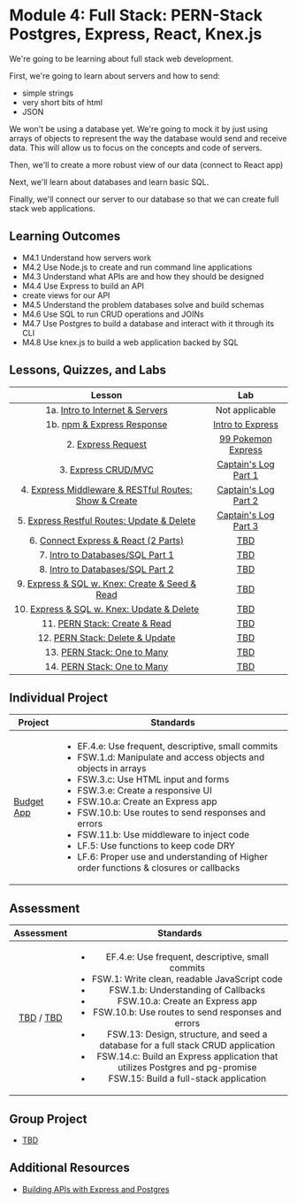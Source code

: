 # Module 4: Full Stack: PERN-Stack Postgres, Express, React, Knex.js

We're going to be learning about full stack web development.

First, we're going to learn about servers and how to send:

- simple strings
- very short bits of html
- JSON

We won't be using a database yet. We're going to mock it by just using arrays of objects to represent the way the database would send and receive data. This will allow us to focus on the concepts and code of servers.

Then, we'll to create a more robust view of our data (connect to React app)

Next, we'll learn about databases and learn basic SQL.

Finally, we'll connect our server to our database so that we can create full stack web applications.

## Learning Outcomes

- M4.1 Understand how servers work
- M4.2 Use Node.js to create and run command line applications
- M4.3 Understand what APIs are and how they should be designed
- M4.4 Use Express to build an API
- create views for our API
- M4.5 Understand the problem databases solve and build schemas
- M4.6 Use SQL to run CRUD operations and JOINs
- M4.7 Use Postgres to build a database and interact with it through its CLI
- M4.8 Use knex.js to build a web application backed by SQL

## Lessons, Quizzes, and Labs

|                                            Lesson                                             |                                    Lab                                     |
| :-------------------------------------------------------------------------------------------: | :------------------------------------------------------------------------: |
|         1a. [Intro to Internet & Servers](./intro-to-internet-and-servers/README.md)          |                               Not applicable                               |
|              1b. [npm & Express Response](./intro-to-express-response/README.md)              |    [Intro to Express](https://github.com/joinpursuit/intro-to-express)     |
|                  2. [Express Request](./intro-to-express-request/README.md)                   |  [99 Pokemon Express](https://github.com/joinpursuit/99-pokemon-express)   |
|                3. [Express CRUD/MVC](./express-rest-crud-mvc-index/README.md)                 |    [Captain's Log Part 1](https://github.com/joinpursuit/captains-log)     |
| 4. [Express Middleware & RESTful Routes: Show & Create](./express-rest-show-create/README.md) | [Captain's Log Part 2](https://github.com/joinpursuit/captains-log#part-2) |
|     5. [Express Restful Routes: Update & Delete](./express-rest-delete-update/README.md)      | [Captain's Log Part 3](https://github.com/joinpursuit/captains-log#part-3) |
|           6. [Connect Express & React (2 Parts)](./express-connect-react/README.md)           |                   [TBD](https://github.com/joinpursuit/)                   |
|              7. [Intro to Databases/SQL Part 1](./intro-to-sql-part-1/README.md)              |                   [TBD](https://github.com/joinpursuit/)                   |
|              8. [Intro to Databases/SQL Part 2](./intro-to-sql-part-2/README.md)              |                   [TBD](https://github.com/joinpursuit/)                   |
|     9. [Express & SQL w. Knex: Create & Seed & Read](./express-sql-create-read/README.md)     |                   [TBD](https://github.com/joinpursuit/)                   |
|      10. [Express & SQL w. Knex: Update & Delete](./express-sql-delete-update/README.md)      |                   [TBD](https://github.com/joinpursuit/)                   |
|                 11. [PERN Stack: Create & Read](./pern-create-read/README.md)                 |                   [TBD](https://github.com/joinpursuit/)                   |
|               12. [PERN Stack: Delete & Update](./pern-update-delete/README.md)               |                   [TBD](https://github.com/joinpursuit/)                   |
|                13. [PERN Stack: One to Many](./pern-one-to-many-c-r/README.md)                |                   [TBD](https://github.com/joinpursuit/)                   |
|                14. [PERN Stack: One to Many](./pern-one-to-many-d-u/README.md)                |                   [TBD](https://github.com/joinpursuit/)                   |

## Individual Project

| Project                                                                   | Standards                                                                                                                                                                                                                                                                                                                                                                                                                                                                                                             |
| ------------------------------------------------------------------------- | --------------------------------------------------------------------------------------------------------------------------------------------------------------------------------------------------------------------------------------------------------------------------------------------------------------------------------------------------------------------------------------------------------------------------------------------------------------------------------------------------------------------- |
| [Budget App](https://github.com/joinpursuit/budgeting-app-project-prompt) | <ul><li>EF.4.e: Use frequent, descriptive, small commits</li><li>FSW.1.d: Manipulate and access objects and objects in arrays</li><li>FSW.3.c: Use HTML input and forms</li><li>FSW.3.e: Create a responsive UI</li><li>FSW.10.a: Create an Express app</li><li>FSW.10.b: Use routes to send responses and errors</li><li>FSW.11.b: Use middleware to inject code</li><li>LF.5: Use functions to keep code DRY</li><li>LF.6: Proper use and understanding of Higher order functions & closures or callbacks</li></ul> |

## Assessment

|                                                               Assessment                                                                |                                                                                                                                                                                                                                             Standards                                                                                                                                                                                                                                              |
| :-------------------------------------------------------------------------------------------------------------------------------------: | :------------------------------------------------------------------------------------------------------------------------------------------------------------------------------------------------------------------------------------------------------------------------------------------------------------------------------------------------------------------------------------------------------------------------------------------------------------------------------------------------: |
| [TBD](https://canvas.instructure.com/courses/1605748/assignments/) / [TBD](https://canvas.instructure.com/courses/1705731/assignments/) | <ul><li>EF.4.e: Use frequent, descriptive, small commits</li><li>FSW.1: Write clean, readable JavaScript code</li><li>FSW.1.b: Understanding of Callbacks</li><li>FSW.10.a: Create an Express app</li><li>FSW.10.b: Use routes to send responses and errors</li><li>FSW.13: Design, structure, and seed a database for a full stack CRUD application</li><li>FSW.14.c: Build an Express application that utilizes Postgres and pg-promise</li><li>FSW.15: Build a full-stack application</li></ul> |

## Group Project

- [TBD](https://github.com/joinpursuit/)

## Additional Resources

- [Building APIs with Express and Postgres](../node/building_apis_with_express_and_postgres/README.md)
